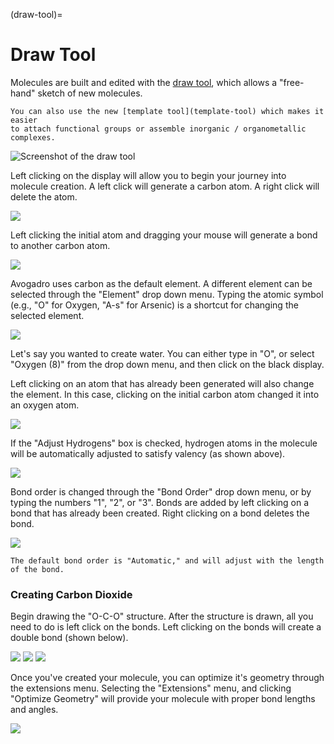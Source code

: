 (draw-tool)=

# Draw Tool

Molecules are built and edited with the [draw tool](draw-tool), which allows a "free-hand" sketch of new molecules.

```{tip} **New in 2.0**
You can also use the new [template tool](template-tool) which makes it easier
to attach functional groups or assemble inorganic / organometallic complexes.
```

![Screenshot of the draw tool](../../_static/draw-tool.png)

Left clicking on the display will allow you to begin your journey into molecule creation. A left click will generate a carbon atom. A right click will delete the atom.

![](../../_static/first-carbon.png)

Left clicking the initial atom and dragging your mouse will generate a bond to another carbon atom.

![](../../_static/drag-to-build.png)

Avogadro uses carbon as the default element. A different element can be selected through the "Element" drop down menu. Typing the atomic symbol (e.g., "O" for Oxygen, "A-s" for Arsenic) is a shortcut for changing the selected element.

![](../../_static/pick-an-element.png)

Let's say you wanted to create water. You can either type in "O", or select "Oxygen (8)" from the drop down menu, and then click on the black display.

Left clicking on an atom that has already been generated will also change the element. In this case, clicking on the initial carbon atom changed it into an oxygen atom.

![](../../_static/tutorial-water.png)

If the "Adjust Hydrogens" box is checked, hydrogen atoms in the molecule will be automatically adjusted to satisfy valency (as shown above).

![](../../_static/tutorial-adjust-hydrogens.png)

Bond order is changed through the "Bond Order" drop down menu, or by typing the numbers "1", "2", or "3". Bonds are added by left clicking on a bond that has already been created. Right clicking on a bond deletes the bond.

![](../../_static/tutorial-bond-order.png)

```{tip} **New in 2.0**
The default bond order is "Automatic," and will adjust with the length of the bond.
```

### Creating Carbon Dioxide

Begin drawing the "O-C-O" structure. After the structure is drawn, all you need to do is left click on the bonds. Left clicking on the bonds will create a double bond (shown below).

![](../../_static/tutorial-co2-step1.png)
![](../../_static/tutorial-co2-step2.png)
![](../../_static/tutorial-co2-step3.png)

Once you've created your molecule, you can optimize it's geometry through the extensions menu. Selecting the "Extensions" menu, and clicking "Optimize Geometry" will provide your molecule with proper bond lengths and angles.

![](../../_static/ada26872-ede7-4601-bd4e-d790c10ad614.png)

